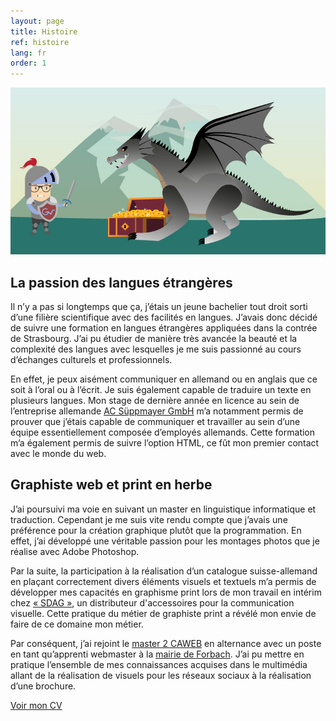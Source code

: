 ```yaml
---
layout: page
title: Histoire
ref: histoire
lang: fr
order: 1
---
```



<div class="wrapper">
    <img class="mon_histoire" src="img/mon_histoire.jpg"/>
    
<h2 class="text_center">La passion des langues étrangères</h2>
    <div class="espace_bas">
    
<p>Il n’y a pas si longtemps que ça, j’étais un jeune bachelier tout droit sorti d’une filière scientifique avec des facilités en langues. J’avais donc décidé de suivre une formation en langues étrangères appliquées dans la contrée de Strasbourg. J’ai pu étudier de manière très avancée la beauté et la complexité des langues avec lesquelles je me suis passionné au cours d’échanges culturels et professionnels.</p><p>En effet, je peux aisément communiquer en allemand ou en anglais que ce soit à l’oral ou à l’écrit. Je suis également capable de traduire un texte en plusieurs langues. Mon stage de dernière année en licence au sein de l’entreprise allemande <a href="https://www.acsueppmayer.de/" target="_blank">AC Süppmayer GmbH</a> m’a notamment permis de prouver que j’étais capable de communiquer et travailler au sein d’une équipe essentiellement composée d’employés allemands. Cette formation m’a également permis de suivre l’option HTML, ce fût mon premier contact avec le monde du web.</p> 
    </div>

<h2 class="text_center">Graphiste web et print en herbe</h2>
    
    
<div class="espace_bas">
    
<p>J’ai poursuivi ma voie en suivant un master en linguistique informatique et traduction. Cependant je me suis vite rendu compte que j’avais une préférence pour la création graphique plutôt que la programmation. En effet, j’ai développé une véritable passion pour les montages photos que je réalise avec Adobe Photoshop.</p>

<p>Par la suite, la participation à la réalisation d’un catalogue suisse-allemand en plaçant correctement divers éléments visuels et textuels m’a permis de développer mes capacités en graphisme print lors de mon travail en intérim chez <a href="https://www.boutique-sdag.net/" target="_blank">« SDAG »</a>, un distributeur d'accessoires pour la communication visuelle. Cette pratique du métier de graphiste print a révélé mon envie de faire de ce domaine mon métier.</p>

<p>Par conséquent, j’ai rejoint le <a href="https://mastercaweb.u-strasbg.fr/" target="_blank">master 2 CAWEB</a> en alternance avec un poste en tant qu’apprenti webmaster à la <a href="http://www.mairie-forbach.fr/" target="_blank">mairie de Forbach</a>. J’ai pu mettre en pratique l’ensemble de mes connaissances acquises dans le multimédia allant de la réalisation de visuels pour les réseaux sociaux à la réalisation d’une brochure.</p>
    </div>
    
  </div>
  <div class="container">
<a href="docs/CV%20Vincent%20GOLOMBEK.pdf" target="_blank" class="button_page">Voir mon CV</a>  
</div>
    